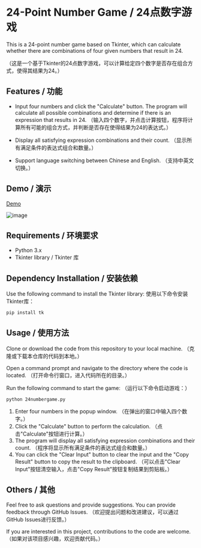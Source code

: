 # 24-Point Number Game / 24点数字游戏

This is a 24-point number game based on Tkinter, which can calculate whether there are combinations of four given numbers that result in 24.

（这是一个基于Tkinter的24点数字游戏，可以计算给定四个数字是否存在组合方式，使得其结果为24。）

## Features / 功能

- Input four numbers and click the "Calculate" button. The program will calculate all possible combinations and determine if there is an expression that results in 24.
  （输入四个数字，并点击计算按钮，程序将计算所有可能的组合方式，并判断是否存在使得结果为24的表达式。）

- Display all satisfying expression combinations and their count.
  （显示所有满足条件的表达式组合和数量。）

- Support language switching between Chinese and English.
  （支持中英文切换。）

## Demo / 演示
[Demo](http://viiayil.github.io/24numbergame/index/24numbergame.html)

![image](https://github.com/viiayil/24numbergame/assets/120553430/0d4a74e6-4f6d-4f51-8d1b-a08b53526617)


## Requirements / 环境要求

- Python 3.x
- Tkinter library / Tkinter 库

## Dependency Installation / 安装依赖

Use the following command to install the Tkinter library:
使用以下命令安装Tkinter库：

```bash
pip install tk
```

## Usage / 使用方法

Clone or download the code from this repository to your local machine.
（克隆或下载本仓库的代码到本地。）

Open a command prompt and navigate to the directory where the code is located.
（打开命令行窗口，进入代码所在的目录。）

Run the following command to start the game:
（运行以下命令启动游戏：）

```base
python 24numbergame.py
```

1. Enter four numbers in the popup window.
   （在弹出的窗口中输入四个数字。）
2. Click the "Calculate" button to perform the calculation.
   （点击"Calculate"按钮进行计算。）
3. The program will display all satisfying expression combinations and their count.
   （程序将显示所有满足条件的表达式组合和数量。）
4. You can click the "Clear Input" button to clear the input and the "Copy Result" button to copy the result to the clipboard.
   （可以点击"Clear Input"按钮清空输入，点击"Copy Result"按钮复制结果到剪贴板。）

## Others / 其他

Feel free to ask questions and provide suggestions. You can provide feedback through GitHub Issues.
（欢迎提出问题和改进建议，可以通过GitHub Issues进行反馈。）

If you are interested in this project, contributions to the code are welcome.
（如果对该项目感兴趣，欢迎贡献代码。）
